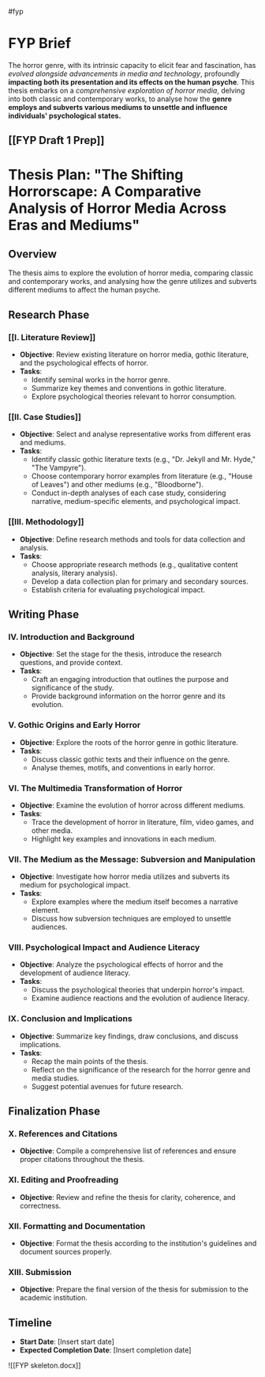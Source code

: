 #fyp

# FYP Brief

The horror genre, with its intrinsic capacity to elicit fear and fascination, has *evolved alongside advancements in media and technology*, profoundly **impacting both its presentation and its effects on the human psyche**. This thesis embarks on a *comprehensive exploration of horror media*, delving into both classic and contemporary works, to analyse how the **genre employs and subverts various mediums to unsettle and influence individuals' psychological states.** 

## [[FYP Draft 1 Prep]] 

# Thesis Plan: "The Shifting Horrorscape: A Comparative Analysis of Horror Media Across Eras and Mediums"

## Overview
The thesis aims to explore the evolution of horror media, comparing classic and contemporary works, and analysing how the genre utilizes and subverts different mediums to affect the human psyche.

## Research Phase

### [[I. Literature Review]]
- **Objective**: Review existing literature on horror media, gothic literature, and the psychological effects of horror.
- **Tasks**:
  - Identify seminal works in the horror genre.
  - Summarize key themes and conventions in gothic literature.
  - Explore psychological theories relevant to horror consumption.

### [[II. Case Studies]] 
- **Objective**: Select and analyse representative works from different eras and mediums.
- **Tasks**:
  - Identify classic gothic literature texts (e.g., "Dr. Jekyll and Mr. Hyde," "The Vampyre").
  - Choose contemporary horror examples from literature (e.g., "House of Leaves") and other mediums (e.g., "Bloodborne").
  - Conduct in-depth analyses of each case study, considering narrative, medium-specific elements, and psychological impact.

### [[III. Methodology]] 
- **Objective**: Define research methods and tools for data collection and analysis.
- **Tasks**:
  - Choose appropriate research methods (e.g., qualitative content analysis, literary analysis).
  - Develop a data collection plan for primary and secondary sources.
  - Establish criteria for evaluating psychological impact.

## Writing Phase

### IV. Introduction and Background
- **Objective**: Set the stage for the thesis, introduce the research questions, and provide context.
- **Tasks**:
  - Craft an engaging introduction that outlines the purpose and significance of the study.
  - Provide background information on the horror genre and its evolution.

### V. Gothic Origins and Early Horror
- **Objective**: Explore the roots of the horror genre in gothic literature.
- **Tasks**:
  - Discuss classic gothic texts and their influence on the genre.
  - Analyse themes, motifs, and conventions in early horror.

### VI. The Multimedia Transformation of Horror
- **Objective**: Examine the evolution of horror across different mediums.
- **Tasks**:
  - Trace the development of horror in literature, film, video games, and other media.
  - Highlight key examples and innovations in each medium.

### VII. The Medium as the Message: Subversion and Manipulation
- **Objective**: Investigate how horror media utilizes and subverts its medium for psychological impact.
- **Tasks**:
  - Explore examples where the medium itself becomes a narrative element.
  - Discuss how subversion techniques are employed to unsettle audiences.

### VIII. Psychological Impact and Audience Literacy
- **Objective**: Analyze the psychological effects of horror and the development of audience literacy.
- **Tasks**:
  - Discuss the psychological theories that underpin horror's impact.
  - Examine audience reactions and the evolution of audience literacy.

### IX. Conclusion and Implications
- **Objective**: Summarize key findings, draw conclusions, and discuss implications.
- **Tasks**:
  - Recap the main points of the thesis.
  - Reflect on the significance of the research for the horror genre and media studies.
  - Suggest potential avenues for future research.

## Finalization Phase

### X. References and Citations
- **Objective**: Compile a comprehensive list of references and ensure proper citations throughout the thesis.

### XI. Editing and Proofreading
- **Objective**: Review and refine the thesis for clarity, coherence, and correctness.

### XII. Formatting and Documentation
- **Objective**: Format the thesis according to the institution's guidelines and document sources properly.

### XIII. Submission
- **Objective**: Prepare the final version of the thesis for submission to the academic institution.

## Timeline
- **Start Date**: [Insert start date]
- **Expected Completion Date**: [Insert completion date]


![[FYP skeleton.docx]]